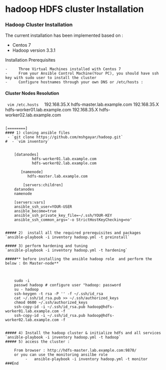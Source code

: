 # hadoop HDFS cluster Installation
### Hadoop Cluster Installation
The current installation has been implemented based on :

   -	Centos 7
   -	Hadoop version 3.3.1

Installation Prerequisites

	-     Three Virtual Machines installed with Centos 7
	-     From your Ansible Control Machine(Your PC), you should have ssh key with sudo user to install the cluster
	-     Configure hostnames through your own DNS or /etc/hosts :

#### Cluster Nodes Resolution 
`  vim /etc.hosts   `
     192.168.35.X  hdfs-master.lab.example.com 
     192.168.35.X  hdfs-worker01.lab.example.com
     192.168.35.X  hdfs-worker02.lab.example.com   
```

[========]
#### 1) cloning ansible files
 - `git clone https://github.com/mshgayar/hadoop.git`
#  - `vim inventory`
 

    [datanodes]
            hdfs-worker01.lab.example.com 
            hdfs-worker02.lab.example.com
    
       [namenode]
          hdfs-master.lab.example.com
    
        [servers:children]
    datanodes
    namenode
    
    [servers:vars]
    ansible_ssh_user=YOUR-USER
    ansible_become=true
    ansible_ssh_private_key_file=~/.ssh/YOUR-KEY
    ansible_ssh_common_args='-o StrictHostKeyChecking=no'
 

##### 2)  install all the required prerequisites and packages
`ansible-playbook -i inventory hadoop.yml -t preinstall`

##### 3) perform hardening and tuning
`ansible-playbook -i inventory hadoop.yml -t hardening`

#####** before installing the ansible hadoop role  and perform the below : On Master-node**



    sudo -i
    passwd hadoop # configure user "hadoop: password
    su - hadoop
    ssh-keygen -t rsa -P '' -f ~/.ssh/id_rsa
    cat ~/.ssh/id_rsa.pub >> ~/.ssh/authorized_keys
    chmod 0600 ~/.ssh/authorized_keys
    ssh-copy-id -i ~/.ssh/id_rsa.pub hadoop@hdfs-worker01.lab.example.com -f
    ssh-copy-id -i ~/.ssh/id_rsa.pub hadoop@hdfs-worker02.lab.example.com -f
	

##### 4) Install the hadoop cluster & initialize hdfs and all services
`ansible-playbook -i inventory hadoop.yml -t hadoop`
##### 5) access the cluster : 

    From browser : http://hdfs-master.lab.example.com:9870/
    or you can use the monitoring ansilbe role
         -   ansible-playbook -i inventory hadoop.yml -t monitor
###End
